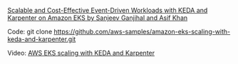 [Scalable and Cost-Effective Event-Driven Workloads with KEDA and Karpenter on Amazon EKS by Sanjeev Ganjihal and Asif Khan](https://aws.amazon.com/blogs/containers/scalable-and-cost-effective-event-driven-workloads-with-keda-and-karpenter-on-amazon-eks/)

Code: git clone https://github.com/aws-samples/amazon-eks-scaling-with-keda-and-karpenter.git

Video: [AWS EKS scaling with KEDA and Karpenter](https://www.youtube.com/watch?v=yOzyXY97CrI)